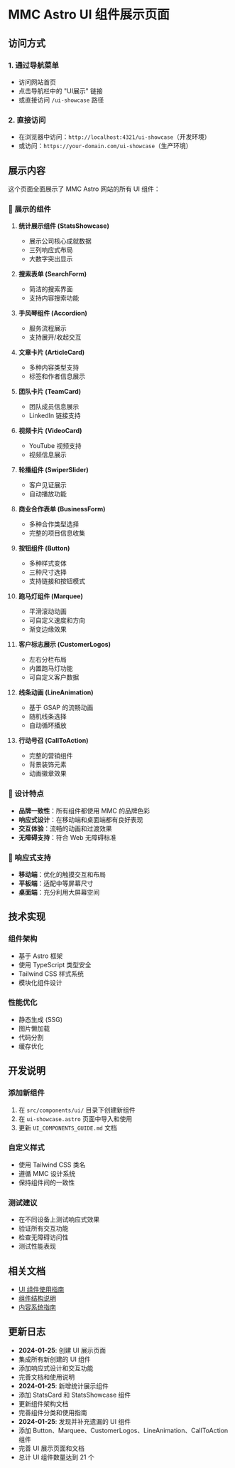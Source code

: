 # MMC Astro UI 组件展示页面

## 访问方式

### 1. 通过导航菜单
- 访问网站首页
- 点击导航栏中的 "UI展示" 链接
- 或直接访问 `/ui-showcase` 路径

### 2. 直接访问
- 在浏览器中访问：`http://localhost:4321/ui-showcase`（开发环境）
- 或访问：`https://your-domain.com/ui-showcase`（生产环境）

## 展示内容

这个页面全面展示了 MMC Astro 网站的所有 UI 组件：

### 🎯 展示的组件

1. **统计展示组件 (StatsShowcase)**
   - 展示公司核心成就数据
   - 三列响应式布局
   - 大数字突出显示

2. **搜索表单 (SearchForm)**
   - 简洁的搜索界面
   - 支持内容搜索功能

3. **手风琴组件 (Accordion)**
   - 服务流程展示
   - 支持展开/收起交互

4. **文章卡片 (ArticleCard)**
   - 多种内容类型支持
   - 标签和作者信息展示

5. **团队卡片 (TeamCard)**
   - 团队成员信息展示
   - LinkedIn 链接支持

6. **视频卡片 (VideoCard)**
   - YouTube 视频支持
   - 视频信息展示

7. **轮播组件 (SwiperSlider)**
   - 客户见证展示
   - 自动播放功能

8. **商业合作表单 (BusinessForm)**
   - 多种合作类型选择
   - 完整的项目信息收集

9. **按钮组件 (Button)**
   - 多种样式变体
   - 三种尺寸选择
   - 支持链接和按钮模式

10. **跑马灯组件 (Marquee)**
    - 平滑滚动动画
    - 可自定义速度和方向
    - 渐变边缘效果

11. **客户标志展示 (CustomerLogos)**
    - 左右分栏布局
    - 内置跑马灯功能
    - 可自定义客户数据

12. **线条动画 (LineAnimation)**
    - 基于 GSAP 的流畅动画
    - 随机线条选择
    - 自动循环播放

13. **行动号召 (CallToAction)**
    - 完整的营销组件
    - 背景装饰元素
    - 动画徽章效果

### 🎨 设计特点

- **品牌一致性**：所有组件都使用 MMC 的品牌色彩
- **响应式设计**：在移动端和桌面端都有良好表现
- **交互体验**：流畅的动画和过渡效果
- **无障碍支持**：符合 Web 无障碍标准

### 📱 响应式支持

- **移动端**：优化的触摸交互和布局
- **平板端**：适配中等屏幕尺寸
- **桌面端**：充分利用大屏幕空间

## 技术实现

### 组件架构
- 基于 Astro 框架
- 使用 TypeScript 类型安全
- Tailwind CSS 样式系统
- 模块化组件设计

### 性能优化
- 静态生成 (SSG)
- 图片懒加载
- 代码分割
- 缓存优化

## 开发说明

### 添加新组件
1. 在 `src/components/ui/` 目录下创建新组件
2. 在 `ui-showcase.astro` 页面中导入和使用
3. 更新 `UI_COMPONENTS_GUIDE.md` 文档

### 自定义样式
- 使用 Tailwind CSS 类名
- 遵循 MMC 设计系统
- 保持组件间的一致性

### 测试建议
- 在不同设备上测试响应式效果
- 验证所有交互功能
- 检查无障碍访问性
- 测试性能表现

## 相关文档

- [UI 组件使用指南](./UI_COMPONENTS_GUIDE.md)
- [组件结构说明](./COMPONENT_STRUCTURE.md)
- [内容系统指南](./CONTENT_SYSTEM_GUIDE.md)

## 更新日志

- **2024-01-25**: 创建 UI 展示页面
- 集成所有新创建的 UI 组件
- 添加响应式设计和交互功能
- 完善文档和使用说明
- **2024-01-25**: 新增统计展示组件
- 添加 StatsCard 和 StatsShowcase 组件
- 更新组件架构文档
- 完善组件分类和使用指南
- **2024-01-25**: 发现并补充遗漏的 UI 组件
- 添加 Button、Marquee、CustomerLogos、LineAnimation、CallToAction 组件
- 完善 UI 展示页面和文档
- 总计 UI 组件数量达到 21 个
